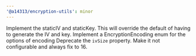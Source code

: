 ```yaml
---
'@a14313/encryption-utils': minor
---
```


Implement the staticIV and staticKey. This will override the default of having to generate the IV and key.
Implement a EncryptionEncoding enum for the options of encoding
Deprecate the `ivSize` property. Make it not configurable and always fix to 16.
